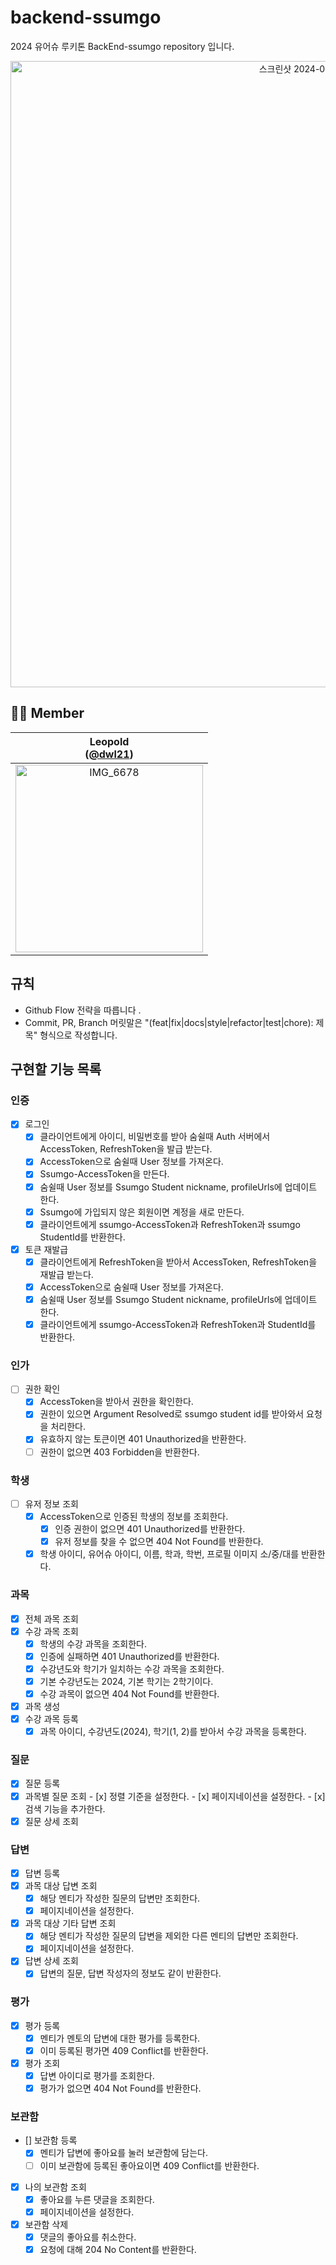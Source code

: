 # backend-ssumgo

2024 유어슈 루키톤 BackEnd-ssumgo repository 입니다.
<div align="center">
<img width="1002" alt="스크린샷 2024-04-24 오후 3 38 33" src="https://github.com/wjdalswl/Yourssu-Incubating/assets/109158284/8e4920ec-172b-47d4-82cd-0d770ef46566">
</div>

## **🧑‍💻 Member**

<div>

|                              Leopold<br/>([@dwl21](https://github.com/dwl21))                              |
|:----------------------------------------------------------------------------------------------------------:|
| <img width="300" align="center" alt="IMG_6678" src="https://avatars.githubusercontent.com/u/76774809?v=4"> |
</div>

## 규칙
- Github Flow 전략을 따릅니다 .
- Commit, PR, Branch 머릿말은 "(feat|fix|docs|style|refactor|test|chore): 제목" 형식으로 작성합니다.


## 구현할 기능 목록

### 인증
- [x] 로그인
    - [x] 클라이언트에게 아이디, 비밀번호를 받아 숨쉴때 Auth 서버에서 AccessToken, RefreshToken을 발급 받는다.
    - [x] AccessToken으로 숨쉴때 User 정보를 가져온다.
    - [x] Ssumgo-AccessToken을 만든다.
    - [x] 숨쉴때 User 정보를 Ssumgo Student nickname, profileUrls에 업데이트 한다.
    - [x] Ssumgo에 가입되지 않은 회원이면 계정을 새로 만든다.
    - [x] 클라이언트에게 ssumgo-AccessToken과 RefreshToken과 ssumgo StudentId를 반환한다.

- [x] 토큰 재발급
    - [x] 클라이언트에게 RefreshToken을 받아서 AccessToken, RefreshToken을 재발급 받는다.
    - [x] AccessToken으로 숨쉴때 User 정보를 가져온다.
    - [x] 숨쉴때 User 정보를 Ssumgo Student nickname, profileUrls에 업데이트 한다.
    - [x] 클라이언트에게 ssumgo-AccessToken과 RefreshToken과 StudentId를 반환한다.

### 인가
- [ ] 권한 확인
    - [x] AccessToken을 받아서 권한을 확인한다.
    - [x] 권한이 있으면 Argument Resolved로 ssumgo student id를 받아와서 요청을 처리한다.
    - [x] 유효하지 않는 토큰이면 401 Unauthorized을 반환한다.
    - [ ] 권한이 없으면 403 Forbidden을 반환한다.

### 학생
- [ ] 유저 정보 조회
    - [x] AccessToken으로 인증된 학생의 정보를 조회한다.
        - [x] 인증 권한이 없으면 401 Unauthorized를 반환한다.
        - [x] 유저 정보를 찾을 수 없으면 404 Not Found를 반환한다.
    - [x] 학생 아이디, 유어슈 아이디, 이름, 학과, 학번, 프로필 이미지 소/중/대를 반환한다.

### 과목
- [x] 전체 과목 조회
- [x] 수강 과목 조회
    - [x] 학생의 수강 과목을 조회한다.
    - [x] 인증에 실패하면 401 Unauthorized를 반환한다.
    - [x] 수강년도와 학기가 일치하는 수강 과목을 조회한다.
    - [x] 기본 수강년도는 2024, 기본 학기는 2학기이다.
    - [x] 수강 과목이 없으면 404 Not Found를 반환한다.
- [x] 과목 생성
- [x] 수강 과목 등록
  - [x] 과목 아이디, 수강년도(2024), 학기(1, 2)를 받아서 수강 과목을 등록한다.

### 질문
- [x] 질문 등록
- [x] 과목별 질문 조회
      - [x] 정렬 기준을 설정한다.
      - [x] 페이지네이션을 설정한다.
      - [x] 검색 기능을 추가한다.
- [x] 질문 상세 조회

### 답변
- [x] 답변 등록
- [x] 과목 대상 답변 조회
    - [x] 해당 멘티가 작성한 질문의 답변만 조회한다.
    - [x] 페이지네이션을 설정한다.
- [x] 과목 대상 기타 답변 조회
    - [x] 해당 멘티가 작성한 질문의 답변을 제외한 다른 멘티의 답변만 조회한다.
    - [x] 페이지네이션을 설정한다.
- [x] 답변 상세 조회
    - [x] 답변의 질문, 답변 작성자의 정보도 같이 반환한다.

### 평가
- [x] 평가 등록
  - [x] 멘티가 멘토의 답변에 대한 평가를 등록한다.
  - [x] 이미 등록된 평가면 409 Conflict를 반환한다.
- [x] 평가 조회
  - [x] 답변 아이디로 평가를 조회한다.
  - [x] 평가가 없으면 404 Not Found를 반환한다.

### 보관함
- [] 보관함 등록
  - [x] 멘티가 답변에 좋아요를 눌러 보관함에 담는다.
  - [ ] 이미 보관함에 등록된 좋아요이면 409 Conflict를 반환한다.
- [x] 나의 보관함 조회
  - [x] 좋아요를 누른 댓글을 조회한다.
  - [x] 페이지네이션을 설정한다.
- [x] 보관함 삭제
  - [x] 댓글의 좋아요를 취소한다.
  - [x] 요청에 대해 204 No Content를 반환한다.